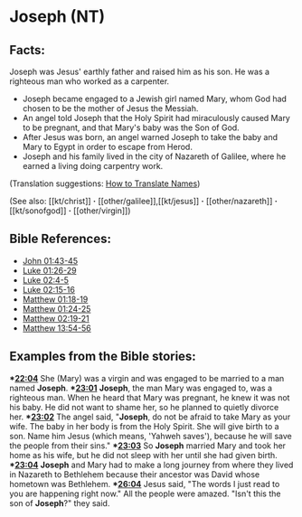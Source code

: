 # Joseph (NT) #

## Facts: ##

Joseph was Jesus' earthly father and raised him as his son. He was a righteous man who worked as a carpenter.

* Joseph became engaged to a Jewish girl named Mary, whom God had chosen to be the mother of Jesus the Messiah.
* An angel told Joseph that the Holy Spirit had miraculously caused Mary to be pregnant, and that Mary's baby was the Son of God.
* After Jesus was born, an angel warned Joseph to take the baby and Mary to Egypt in order to escape from Herod.
* Joseph and his family lived in the city of Nazareth of Galilee, where he earned a living doing carpentry work.

(Translation suggestions: [How to Translate Names](en/ta-vol1/translate/man/translate-names))

(See also: [[kt/christ]] **·** [[other/galilee]],[[kt/jesus]] **·** [[other/nazareth]] **·** [[kt/sonofgod]] **·** [[other/virgin]])

## Bible References: ##

* [John 01:43-45](en/tn/jhn/help/01/43)
* [Luke 01:26-29](en/tn/luk/help/01/26)
* [Luke 02:4-5](en/tn/luk/help/02/04)
* [Luke 02:15-16](en/tn/luk/help/02/15)
* [Matthew 01:18-19](en/tn/mat/help/01/18)
* [Matthew 01:24-25](en/tn/mat/help/01/24)
* [Matthew 02:19-21](en/tn/mat/help/02/19)
* [Matthew 13:54-56](en/tn/mat/help/13/54)

## Examples from the Bible stories: ##

  __*[22:04](en/tn/obs/help/22/04)__ She (Mary) was a virgin and was engaged to be married to a man named __Joseph__.
  __*[23:01](en/tn/obs/help/23/01)__ __Joseph__, the man Mary was engaged to, was a righteous man. When he heard that Mary was pregnant, he knew it was not his baby. He did not want to shame her, so he planned to quietly divorce her.
  __*[23:02](en/tn/obs/help/23/02)__ The angel said, "__Joseph__, do not be afraid to take Mary as your wife. The baby in her body is from the Holy Spirit. She will give birth to a son. Name him Jesus (which means, 'Yahweh saves'), because he will save the people from their sins."
  __*[23:03](en/tn/obs/help/23/03)__ So __Joseph__ married Mary and took her home as his wife, but he did not sleep with her until she had given birth.
  __*[23:04](en/tn/obs/help/23/04)__ __Joseph__ and Mary had to make a long journey from where they lived in Nazareth to Bethlehem because their ancestor was David whose hometown was Bethlehem.
  __*[26:04](en/tn/obs/help/26/04)__ Jesus said, "The words I just read to you are happening right now." All the people were amazed. "Isn't this the son of __Joseph__?" they said.
